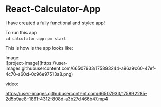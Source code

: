 # React-Calculator-App
<p> I have created a fully functional and styled app!</p>
To run this app 
<br>
<code>cd calculator-app</code>
<code>npm start</code>

<p>This is how is the app looks like:</p>
Image: <br>
![project-image](https://user-images.githubusercontent.com/66507933/175893244-a96a9c60-47ef-4c70-a60d-0c96e97513a8.png)



video:


https://user-images.githubusercontent.com/66507933/175892285-2d5b9ae8-1861-4312-808d-a3b27d466b47.mp4
